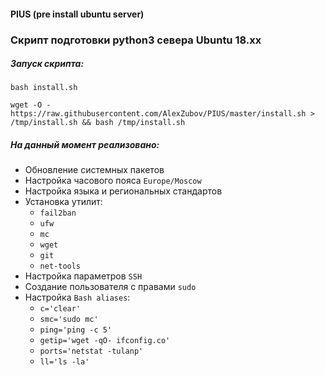 #### PIUS (pre install ubuntu server)

### Скрипт подготовки python3 севера Ubuntu 18.xx

##### Запуск скрипта:

`bash install.sh`

`wget -O - https://raw.githubusercontent.com/AlexZubov/PIUS/master/install.sh > /tmp/install.sh && bash /tmp/install.sh`
##### На данный момент реализовано:

- Обновление системных пакетов
- Настройка часового пояса `Europe/Moscow`
- Настройка языка и региональных стандартов
- Установка утилит:
    - `fail2ban`
    - `ufw`
    - `mc`
    - `wget`
    - `git`
    - `net-tools`
- Настройка параметров `SSH`
- Создание пользователя c правами `sudo`
- Настройка `Bash aliases`:
    - `c='clear'`
    - `smc='sudo mc'`
    - `ping='ping -c 5'`
    - `getip='wget -qO- ifconfig.co'`
    - `ports='netstat -tulanp'`
    - `ll='ls -la'`